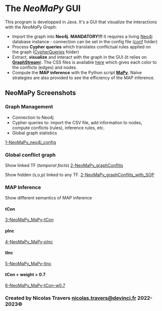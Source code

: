# The *NeoMaPy* GUI

This program is developped in Java. It's a GUI that visualize the interactions with the *NeoMaPy Graph*:
- Import the graph into **Neo4j**. **MANDATORY!!!** It requires a living [Neo4j](https://neo4j.com/download-center/) database instance - connection can be set in the config file ([conf](conf) folder)
- Process **Cypher queries** which translates conflictual rules applied on the graph ([CypherQueries](CypherQueries) folder)
- Extract, **visualize** and interact with the graph in the GUI (it relies on [**GraphStream**](https://graphstream-project.org)). The CSS files is available [here](conf/NeoMaPy.css) which gives each color to the conflicts (edges) and nodes.
- Compute the **MAP inference** with the Python script [**MaPy**](https://github.com/cedric-cnam/NeoMaPy_Daphne/tree/main/MAP_Inference). Naïve strategies are also provided to see the efficiency of the MAP inference.

## NeoMaPy Screenshots

### Graph Management
- Connection to Neo4j
- Cypher queries to: import the CSV file, add information to nodes, compute conflicts (rules), inference rules, etc.
- Global graph statistics

[1-NeoMaPy_neo4j_config](figs/1-NeoMaPy_neo4j_config.png)

### Global conflict graph

Show linked TF (*temporal facts*)
[2-NeoMaPy_graphConflits](figs/2-NeoMaPy_graphConflits.png) 

Show hidden (s,o,p) linked to any TF. 
[2-NeoMaPy_graphConflits_with_SOP](figs/2-NeoMaPy_graphConflits_with_SOP.png)

### MAP Inference

Show different semantics of MAP inference

#### tCon

[3-NeoMaPy_MaPy-tCon](figs/3-NeoMaPy_MaPy-tCon.png)

#### pInc

[4-NeoMaPy_MaPy-pInc](figs/4-NeoMaPy_MaPy-pInc.png)

#### tInc

[5-NeoMaPy_MaPy-tInc](figs/5-NeoMaPy_MaPy-tInc.png)

#### tCon + weight > 0.7

[6-NeoMaPy_MaPy-tCon-w0.7](figs/6-NeoMaPy_MaPy-tCon-w0.7.png)

### Created by Nicolas Travers nicolas.travers@devinci.fr 2022-2023©

